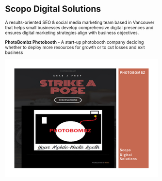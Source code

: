# Scopo Digital Solutions

A results-oriented SEO & social media marketing team based in Vancouver that helps small businesses develop comprehensive digital presences and ensures digital marketing strategies align with business objectives.

<b>PhotoBombz Photobooth</b> - A start-up photobooth company deciding whether to deploy more resources for growth or to cut losses and exit business

<img src="PhotoBombz Photobooth.pdf"
     alt="PhotoBombz Photobooth PowerPoint"
     style="float: left; margin-right: 10px;" />

